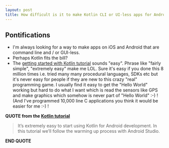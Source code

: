 ```yaml
---
layout: post
title: How difficult is it to make Kotlin CLI or UI-less apps for Android?
---
```


## Pontifications

* I'm always looking for a way to make apps on iOS and Android that are command line and / or GUI-less.
* Perhaps Kotlin fits the bill?
* The [getting started with Kotlin tutorial](https://kotlinlang.org/docs/tutorials/kotlin-android.html) sounds "easy". Phrase like "fairly simple", "extremely easy" make me LOL. Sure it's easy if you done this 8 million times i.e. tried many many procedural languages, SDKs etc but it's never easy for people if they are new to this crazy "real" programming game. I usually find it easy to get the "Hello World" working but hard to do what I want which is read the sensors like GPS and make graphics which somehow is never part of "Hello World" :-) ! (And I've programmed 10,000 line C applications you think it would be easier for me :-) !

**QUOTE from the [Kotlin tutorial](https://kotlinlang.org/docs/tutorials/kotlin-android.html)**

<blockquote>

It’s extremely easy to start using Kotlin for Android development. In this tutorial we’ll follow the warming up process with Android Studio.

</blockquote>

**END QUOTE**
